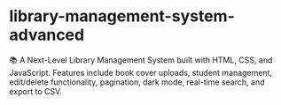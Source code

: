 # library-management-system-advanced
📚 A Next-Level Library Management System built with HTML, CSS, and JavaScript. Features include book cover uploads, student management, edit/delete functionality, pagination, dark mode, real-time search, and export to CSV.
